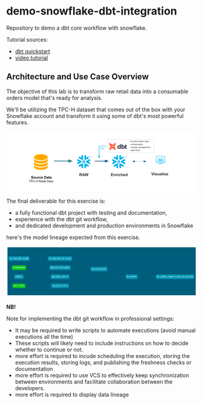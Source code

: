 # demo-snowflake-dbt-integration

Repository to demo a dbt core workflow with snowflake.

Tutorial sources:
 - [dbt quickstart](https://quickstarts.snowflake.com/guide/accelerating_data_teams_with_snowflake_and_dbt_cloud_hands_on_lab/#0)
 - [video tutorial](https://www.youtube.com/watch?v=84RA7TuhCpg&t=587s&ab_channel=SnowflakeDevelopers)


## Architecture and Use Case Overview

The objective of this lab is to transform raw retail data into a consumable orders model that's ready for analysis.

We'll be utilizing the TPC-H dataset that comes out of the box with your Snowflake account and transform it using some of dbt's most powerful features.

<img src="repo_resources/readme_resources/00_01_architecture_ and_use_case_overview.png" width="600" align="centre">

The final deliverable for this exercise is:
- a fully functional dbt project with testing and documentation,
- experience with the dbt git workflow, 
- and dedicated development and production environments in Snowflake

here's the model lineage expected from this exercise.

<img src="repo_resources/readme_resources/00_02_model_lineage.png" width="600" align="centre">

**NB!**

Note for implementing the dbt git workflow in professional settings: 

- It may be required to write scripts to automate executions (avoid manual executions all the time)
- These scripts will likely need to include instructions on how to decide whether to continue or not.
- more effort is required to incude scheduling the execution, storing the execution results, storing logs, and publishing the freshness checks or documentation
- more effort is required to use VCS to effectively keep synchronization between environments and facilitate collaboration between the developers.
- more effort is required to display data lineage